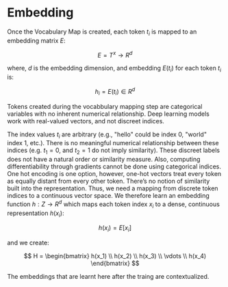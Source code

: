 # Embedding

Once the Vocabulary Map is created, each token $t_i$ is mapped to an embedding matrix $E$:

$$
E = T^x \to R^d
$$

where, $d$ is the embedding dimension, and embedding $E(t_i)$ for each token $t_i$ is:

$$
h_i = E(t_i) \in R^d
$$

Tokens created during the vocabbulary mapping step are categorical variables with no inherent numerical relationship. Deep learning models work with real-valued vectors, and not discreet indices. 

The index values $t_i$ are arbitrary (e.g., "hello" could be index 0, "world" index 1, etc.). There is no meaningful numerical relationship between these indices (e.g. $t_1 = 0$, ​and $t_2 = 1$ do not imply similarity). These discreet labels does not have a natural order or similarity measure. Also, computing differentiability through gradients cannot be done using categorical indices. One hot encoding is one option, however, one-hot vectors treat every token as equally distant from every other token. There’s no notion of similarity built into the representation. Thus, we need a mapping from discrete token indices to a continuous vector space. We therefore learn an embedding function $h: Z \to R^d$ which maps each token index $x_i$ to a dense, continuous representation $h(x_i)$:

$$
h(x_i) = E[x_i]
$$

and we create:

$$
H = 
\begin{bmatrix}
h(x_1) \\
h(x_2) \\
h(x_3) \\
\vdots \\
h(x_4)
\end{bmatrix}
$$

The embeddings that are learnt here after the traing are contextualized.
